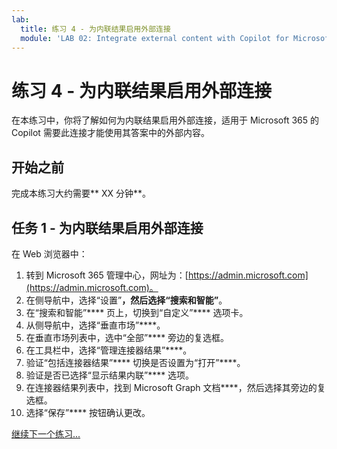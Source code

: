 ```yaml
---
lab:
  title: 练习 4 - 为内联结果启用外部连接
  module: 'LAB 02: Integrate external content with Copilot for Microsoft 365 using Microsoft Graph connectors built with .NET'
---
```


# 练习 4 - 为内联结果启用外部连接

在本练习中，你将了解如何为内联结果启用外部连接，适用于 Microsoft 365 的 Copilot 需要此连接才能使用其答案中的外部内容。

## 开始之前

完成本练习大约需要** XX 分钟**。

## 任务 1 - 为内联结果启用外部连接

在 Web 浏览器中：

1. 转到 Microsoft 365 管理中心，网址为：[https://admin.microsoft.com](https://admin.microsoft.com)。
1. 在侧导航中，选择“设置”****，然后选择“搜索和智能”****。
1. 在“搜索和智能”**** 页上，切换到“自定义”**** 选项卡。
1. 从侧导航中，选择“垂直市场”****。
1. 在垂直市场列表中，选中“全部”**** 旁边的复选框。
1. 在工具栏中，选择“管理连接器结果”****。
1. 验证“包括连接器结果”**** 切换是否设置为“打开”****。
1. 验证是否已选择“显示结果内联”**** 选项。
1. 在连接器结果列表中，找到 Microsoft Graph 文档****，然后选择其旁边的复选框。
1. 选择“保存”**** 按钮确认更改。

[继续下一个练习...](./6-exercise-get-answers-from-external-content.md)